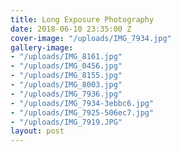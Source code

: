 ```yaml
---
title: Long Exposure Photography
date: 2018-06-10 23:35:00 Z
cover-image: "/uploads/IMG_7934.jpg"
gallery-image:
- "/uploads/IMG_8161.jpg"
- "/uploads/IMG_0456.jpg"
- "/uploads/IMG_8155.jpg"
- "/uploads/IMG_8003.jpg"
- "/uploads/IMG_7936.jpg"
- "/uploads/IMG_7934-3ebbc6.jpg"
- "/uploads/IMG_7925-506ec7.jpg"
- "/uploads/IMG_7919.JPG"
layout: post
---
```


